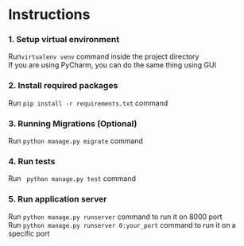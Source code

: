 # Instructions

### 1. Setup virtual environment
Run``` virtualenv venv ``` command inside the project directory     
If you are using PyCharm, you can do the same thing using GUI

### 2. Install required packages
Run ```pip install -r requirements.txt``` command


### 3. Running Migrations (Optional)
Run ```python manage.py migrate``` command


### 4. Run tests
Run ``` python manage.py test``` command


### 5. Run application server
Run ```python manage.py runserver``` command to run it on 8000 port           
Run ```python manage.py runserver 0:your_port``` command to run it on a specific port
